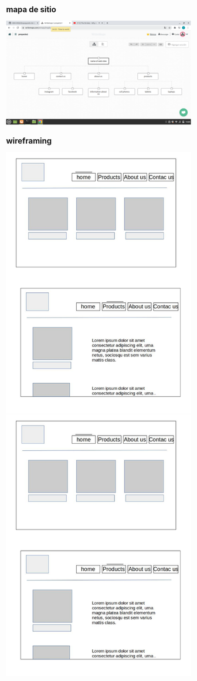 

## mapa de sitio

![mapa de sitio](mapa.png) 

## wireframing

![wireframing](Wireframing.jpg) 
![wireframing](Wireframing2.jpg) 

